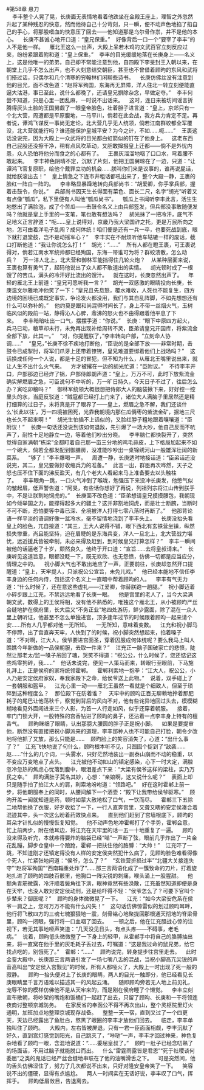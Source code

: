#第58章 悬刀<br />    李丰整个人晃了晃，长庚面无表情地看着他跌坐在金殿王座上，理智之外忽然升起了某种残忍的快意，然而他待自己十分苛刻，只一瞬，便不动声色地掐了掐自己的手心，将那股嗜血的快意压了回去——他知道那是乌尔骨作祟，并不是他的本心。    长庚不甚诚心地开口道：“皇兄保重。”    好像背后一口一个“要宰了李丰”的人不是他一样。    雁北王这么一出声，大殿上呆若木鸡的文武百官立刻反应过来，纷纷紧跟着附和道：“皇上保重。”    李丰的目光缓缓地落在长庚身上——名义上，这是他唯一的弟弟，自己却不常能注意到他，自四殿下李旻封王入朝以来，在朝堂上几乎不怎么出声，也不大刻意结交朝臣，甚至也不曾借着顾昀的东风和武将们搭过话，只偶尔和几个清寒的穷翰林们闲聊些诗书。    长庚仿佛丝没有注意到他的目光，面不改色道：“赵将军殉国，东海再无屏障，洋人往北一转立刻便能直逼大沽港，事已至此，说什么都晚了，还请皇兄摒除杂念，早做定夺。”    李丰何尝不知道，只是心里一团乱麻，一时说不出话来。    这时，连日来被坊间谣言折腾得灰头土脸的王国舅觑了一眼皇帝脸色，壮着胆子进言道：“皇上，京郊只有一个北大营，周遭都是平原腹地，一马平川，倘若在此会战，我方兵力肯定不足。再者说，谭鸿飞谋反一事尚无定论，北大营几乎无人统领，倘若江南群蛟都全军覆没，北大营就能行吗？谁还能保护皇城平安？为今之计，不如……呃……”    王裹这话没说完，因为大殿上一众武将的目光都白虹箭似的钉在了他身上。    这老东西自己屁股还没擦干净，稍有点风吹草动，又胆敢撺掇皇上迁都——倘不是外忧内患，众人恐怕将他分而食之的心都有了。    王裹灰溜溜地咽了口口水，弯着腰不敢起来。    李丰神色阴晴不定，沉默了片刻，他把王国舅晾在了一边，只道：“让谭鸿飞官复原职，给他个戴罪立功的机会……朕叫你们来是议事的，谁再说屁话，就给朕滚出去！”    皇上情急之下连市井粗话都吼出来了，整个大殿一静，王裹的脸红一阵白一阵的。    李丰略显暴躁地转向兵部尚书：“胡爱卿，你手掌兵部，握着击鼓令，你说。”    兵部尚书因天生长得面有菜色、面长二尺，名字“胡光”听着又有点像“瓠瓜”，私下里便有人叫他“瓠瓜尚书”。    瓠瓜上书闻听李丰此言，活生生地憋出了满脸泡，成了个苦瓜——击鼓令名义上由兵部签发，但兵部没事敢随便发吗？他就是皇上手里的一支笔，笔也敢有想法吗？    胡光抹了一把冷汗，底气不足地义正言辞道：“呃……皇上说得对，京畿乃我大梁国祚之托，更是万民所向之地，怎可由着洋毛子乱闯？成何体统！咱们便是还有一兵一卒，也要死战到底，眼下就打退堂鼓，岂不是动摇军心？”    李丰实在不耐烦听他车轱辘一样的废话，截口打断他道：“我让你说怎么打！”    胡光：“……”    所有人都在瞪王裹，可王裹说得对，倘若江南水军统帅都已经殉国，东海一带谁可为将？群蛟溃散，怎么动兵？    万一洋人北上，北大营和御林军能挡得住几轮火炮？    从某种层面来说，王裹也算有勇气了，起码他说出了众人都不敢道出的实情。    胡光顿时成了一根馊了的苦瓜，满头的冷汗好比流出的馊汁。    就在这时，长庚忽然出声了。    年轻的雁北王上前道：“皇兄可愿听我一言？”    胡光一双感激的眼睛投向长庚，长庚温文尔雅地冲他笑了一下：“皇兄且先息怒，覆水难收，人死也不能复生，四方边境的困境已成既定事实，争论发火都没用，我们与其自乱阵脚，不如先想想还有什么可以弥补的。”    他约莫是跟和尚混得时间长了，身上不带一丝烟火气，玉树临风似的殿前一站，静得沁人心脾，鼎沸的怒火也不由得跟着他平息了下来。    李丰暗暗吐出一口气，摆摆手道：“你说。”    长庚：“眼下中原四方起火，兵马已动，粮草却未行，未免再出现补给周转不灵，臣弟请皇兄开国库，将紫流金全部下放，此其一。”    “对，你提醒朕了，”李丰转向户部，“立刻命人协调……”    “皇兄，”长庚不徐不疾地打断他，“臣说的是全部下放——非常时期，击鼓令已成掣肘，将军们爪牙上还带着镣铐，皇兄难道要绑着他们上战场吗？”    这话换成任何一个人说，都是十足的冒犯，但不知为什么，从雁北王嘴里说出来，就让人生不出什么火气来。    方才被撂在一边的胡光忙道：“臣附议。”    不待李丰开口，户部那边已经炸了锅，户部侍郎朗声道：“皇上，万万不可，此时下放紫流金确实解燃眉之急，可臣说句不中听的，万一旷日持久，今天日子不过了，往后怎么办？寅吃卯粮吗？”    御林军统领大概很想把侍郎大人的脑袋揪下来，好好控一控里头的水，当庭反驳道：“贼寇都已经打上门来了，诸位大人满脑子里居然还是精打细算的过日子，末将真是开了眼界了——皇上，燃眉之急不解，我们还谈什么‘长此以往’，万一四境被困死，光靠我朝境内那仨瓜俩枣的紫流金矿，掘地三尺也长久不起来啊！”    胡光生怕插不上话似的，又脸红脖子粗地跟着嚷嚷道：“臣附议！”    长庚一句话还没说到该如何退敌，先引爆了一场大吵，他自己反而不吭声了，耐性十足地静立一边，等着他们吵出分晓。    李丰脑仁都快裂开了，突然觉得自家满朝“栋梁”全都盯着自己那一亩三分地的鸡毛蒜皮，上下格局加起来不如一个碗大，倘若全都发配到御膳房，没准能吵吵出一桌锦绣河山一般雄浑壮阔的新菜系。    “够了！”李丰爆喝一声。    周遭一静，长庚适时地接话道：“臣弟话还没说完，其二，皇兄要做好收缩兵力的准备。”    此言一出，群臣再次哗然，天子之怒也压不住下面的沸反盈天，有几个老大人看起来马上准备要去以头触柱了。    李丰眼角一跳，一口火气冲到了喉咙，勉强压下来没冲长庚发，他憋气似的皱起眉，低声警告道：“阿旻，有些话你想好了再说，列祖列宗将江山传到朕手中，不是让朕割地饲虎的。”    长庚面不改色道：“臣弟想请皇兄摸摸腰包，我朝现如今倾举国之力，能撑得起多大的疆土？这并非割地饲虎，而是壮士断腕，当断时不可不断，恐怕要等中毒已深、全境被洋人打得七零八落时再断了。”    他那背论语一样平淡的语调好像一盆冷水，毫不留情地浇到了李丰头上。    长庚没抬头看皇上的脸色，兀自接道：“其三，王大人说得不错，眼下西北有玄铁营坐镇，纵然损失惨重，尚且能坚持，迫在眉睫的是东海兵变，洋人一旦北上，北大营战力堪忧，远近援兵皆被牵制，未必来得及赶到，到时候皇兄打算怎样？”    李丰一瞬间被他的话逼老了十岁，颓然良久，他终于开口道：“宣旨……去将皇叔请来。”    长庚听见这道旨意，眼都没眨一下，既无欢欣、也无怨愤，仿佛一切都是应当应分，情理之中的。    祝小脚大气也不敢出地应了一声，正要前往，长庚却忽然开口提醒道：“皇上，天牢提人，只派祝公公宣旨，未免儿戏。”    他已经本能地不信任李丰身边的任何内侍，包括这个名义上一直暗中帮着顾昀的人。    李丰有气无力道：“什么时候了，还在意这些虚礼——江爱卿，你替朕跑一趟腿。”    祝小脚迈着小碎步跟上江充，不禁远远地看了长庚一眼。    他是宫里的老人了，当今大梁满朝文武，数得上的王侯将相，没有他不熟悉的，唯独这个雁北王，从小被顾昀严丝合缝地护在侯府里，长大后又“不务正业”地四处游历，鲜少露面，除了混在一众人里上朝听证，他甚至不怎么单独进宫，顶多逢年过节的时候跟着顾昀一起来请个安……所有人几乎都对他一无所知。    一无所知，意味着变数。    江充和祝小脚马不停蹄，出了宫直奔天牢，人快到了的时候，祝小脚突然想起来，掐着嗓子道：“不对啊，江大人，侯爷要进宫面圣，穿着囚服成何体统呢？要么我马上叫人瞧瞧今年新做的一品侯朝服，去取一件来？”    江充正一脑子国破家亡的悲愤，陡然让那老太/监一嗓子吊回了魂，哭笑不得道：“祝公公，什么时候了，您还惦记这些鸡零狗碎，我……”    他话未说完，便见一人策马而来，转眼行至眼前，下马施礼拜上，正是侯府的家将统领霍郸。    霍郸利索地一抱拳：“江大人，祝公公，小人乃是安定侯府家奴，奉我家殿下之命，给侯爷送上此物。”    说着，双手碰上了一套朝服和盔甲。    江充心里一动——雁北王虽然一看就是个细致人，但至于琐碎到这种程度么？    那位殿下在防着谁？    天牢中的顾昀正百无聊赖地拎着那肥耗子的尾巴让他荡秋千，察觉到背后的风向不对，他有些诧异地回过头去，模模糊糊地看见外面闯进来三个人影，为首一人行走如风，似乎还穿着朝服。    接着，牢门门锁大开，一股特殊的宫香钻进了顾昀的鼻子，还沾着一点李丰身上特有的檀香气。    顾昀眯细了眼睛，认出那膀大腰圆的胖子正是祝小脚。    如果是要提审他，断然没有直接把祝小脚派来的道理，李丰那种人也不可能自己打脸，朝令夕改地将他抓了又放，那么只能是……    顾昀脸上的笑容消失了，心道：“出什么事了？”    江充飞快地说了句什么，顾昀根本听不见，只囫囵个捉到了“敌袭……赵……”什么的几个词，一头雾水，只好茫然地装出一副泰山崩而不动的稳重，以不变应万变地点了点头。    江充被他不动如山的镇定感染，心下一时大定，满腔忽冷忽热的焦虑心忧落到腹中，眼泪差点下来：“大梁有侯爷这样的梁柱，实乃万民之幸。”    顾昀满肚子莫名其妙，心想：“亲娘啊，这又说什么呢？”    表面上却只是随手拍了拍江大人的肩，利索地吩咐道：“领路吧。”    好在这时霍郸上前一步，将他朝服奉上的同时，从腰间解下一个酒壶：“殿下让我带给侯爷驱寒。”    顾昀开盖一闻就知道是药，顿时如蒙大赦地松了口气，一饮而尽。    霍郸三下五除二地帮他换了衣服，好歹收拾了一下，一行人直奔宫里，又聋又瞎的安定侯凑合着混迹其中，头一次这么盼着药效快点来。    直到他们赶到了宫墙根底下，顾昀的耳朵才针扎似的慢慢恢复知觉。    他不动声色地冲霍郸打了个手势，霍郸会意，忙上前两步，附在他耳边，将江充在天牢里的话一五一十地重复了一遍。    顾昀没来得及听完，本就疼得要炸的脑袋已经“嗡”一声断了弦，眼前几乎炸出了一片金花乱蹦，脚步仓皇中一个踉跄，霍郸一把扶住他的胳膊：“大帅！”    江充吓了一跳，不知道刚才还镇定得没有人样的安定侯突然犯什么病了，见顾昀脸色难看得像个死人，忙紧张地问道：“侯爷，怎么了？”    “玄铁营折损过半”“北疆大关接连失守”“赵将军殉国”“西南辎重处炸了”……那三言两语化成了一簇致命的刀片，打着旋地扎进了顾昀的四肢百骸里，他胸口一阵尖锐的刺痛，喉头涌上一股腥甜。    他额角青筋微露，冷汗顺着鬓角往下淌，眼神竟然有些涣散，江充虽然知道即便是身在天牢，也没人敢对安定侯动刑，还是给吓得不轻：“侯爷怎么了？可要下官叫个步辇来？御医呢？”    顾昀的身体微微晃了一下。    江充：“如今大梁安危系在侯爷一肩之上，您可万万不能有什么闪失！”    这句话仿佛惊雷似的划过顾昀耳畔，他行将飞散四方的三魂七魄狠狠地一震，刻骨铭心地聚拢回那根通天彻地的脊梁骨里，顾昀一闭眼，强行将一口血咽了回去。    一顿之后，他在江充胆战心惊的注视下，若无其事地哑声笑道：“几天没见日头，有点头疼——不碍事，老毛病。”    说着，顾昀低头微微整了一下身上的轻甲，从霍郸手中将自己的胳膊抽出来，将一直窝在他手里的灰毛耗子丢过去，叮嘱道：“这是我过命的鼠兄弟，给它找点吃的，别饿死了。”    霍郸：“……”    顾昀说完，转身提步往宫里走去。    此时金銮大殿中，长庚那三言两语引发了一场七嘴八舌的混战，当祝小脚高亢尖锐的声音高叫出“安定侯入宫觐见”的时候，所有人都哑火了，大殿上一时出现了死一般的寂静。    顾昀一抬头便对上了长庚的眼睛，两人的目光一触即分，他已经看见长庚眼睛里千言万语难以描述其一的风起云涌。    随即顾昀旁若无人地上前见礼，宠辱不惊的模样仿佛他不是从天牢来的，而是刚在侯府睡了个懒觉。    李丰立刻宣布散朝，将吵架的嘴炮和饭桶们一起赶了出去，只留了顾昀、长庚和一干将领连夜商讨整顿京城防务。    在家反省的奉函公不得不再次出山，整个灵枢院里灯火通明，加班加点地整理京城现存战备。    整整一天一宿，直到又过了一个四更天，天边已经露出了鱼肚白，熬黑了眼圈的李丰才放他们回去。    临走，李丰单独叫住了顾昀。    大殿内，左右皆被屏退，只有一君一臣面面相觑，李丰沉默了好久，直到宫灯感觉到阳光，自己跳灭了，“咔哒”一声，李丰才回过神来，神色复杂地看了顾昀一眼，含混地说道：“……委屈皇叔了。”    顾昀一肚子已经念叨熟了的场面话，不用过脑子就能脱口而出。    什么“雷霆雨露皆是君恩”“死于社稷谈何委屈”之类的鬼话已经严丝合缝地串联在了他的油嘴滑舌之下。    可是突然间，他的舌头仿佛涩住了，努力了几次都说不出来，只好对隆安皇帝笑了一下。    笑容说不出的僵硬，显得有点尴尬。    两人一时间实在无话好说，李丰叹了口气，挥挥手。    顾昀低眉敛目，告退离去。